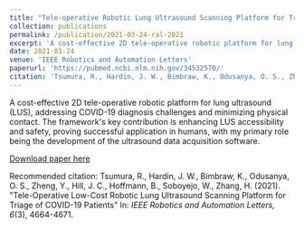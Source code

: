 ```yaml
---
title: "Tele-operative Robotic Lung Ultrasound Scanning Platform for Triage of COVID-19 Patients"
collection: publications
permalink: /publication/2021-03-24-ral-2021
excerpt: 'A cost-effective 2D tele-operative robotic platform for lung ultrasound (LUS), addressing COVID-19 diagnosis challenges and minimizing physical contact. The framework&apos;s key contribution is enhancing LUS accessibility and safety, proving successful application in humans, with my primary role being the development of the ultrasound data acquisition software.'
date: 2021-03-24
venue: 'IEEE Robotics and Automation Letters'
paperurl: 'https://pubmed.ncbi.nlm.nih.gov/34532570/'
citation: 'Tsumura, R., Hardin, J. W., Bimbraw, K., Odusanya, O. S., Zheng, Y., Hill, J. C., Hoffmann, B., Soboyejo, W., Zhang, H. (2021). &quot;Tele-Operative Low-Cost Robotic Lung Ultrasound Scanning Platform for Triage of COVID-19 Patients&quot; In: <i>IEEE Robotics and Automation Letters, 6</i>(3), 4664-4671.'
---
```

A cost-effective 2D tele-operative robotic platform for lung ultrasound (LUS), addressing COVID-19 diagnosis challenges and minimizing physical contact. The framework&apos;s key contribution is enhancing LUS accessibility and safety, proving successful application in humans, with my primary role being the development of the ultrasound data acquisition software.

[Download paper here](https://pubmed.ncbi.nlm.nih.gov/34532570/)

Recommended citation: Tsumura, R., Hardin, J. W., Bimbraw, K., Odusanya, O. S., Zheng, Y., Hill, J. C., Hoffmann, B., Soboyejo, W., Zhang, H. (2021). "Tele-Operative Low-Cost Robotic Lung Ultrasound Scanning Platform for Triage of COVID-19 Patients" In: <i>IEEE Robotics and Automation Letters, 6</i>(3), 4664-4671.